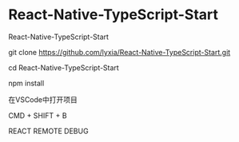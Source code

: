 # React-Native-TypeScript-Start
React-Native-TypeScript-Start


git clone https://github.com/lyxia/React-Native-TypeScript-Start.git

cd React-Native-TypeScript-Start

npm install

在VSCode中打开项目

CMD + SHIFT + B

REACT REMOTE DEBUG
